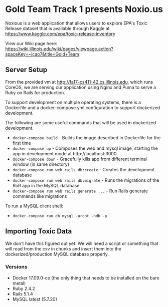 # Gold Team Track 1 presents Noxio.us

Noxious is a web application that allows users to explore EPA's Toxic Release dataset that is available through Kaggle at https://www.kaggle.com/epa/toxic-release-inventory

View our Wiki page here: https://wiki.illinois.edu/wiki/pages/viewpage.action?spaceKey=~jcao7&title=Gold+Team

## Server Setup

From the provided vm at http://fa17-cs411-42.cs.illinois.edu, which runs CoreOS, we are serving our application using Nginx and Puma to serve a Ruby on Rails for production.

To support development on multiple operating systems, there is a Dockerfile and a docker-compose.yml configuration to support  dockerized development.

The following are some useful commands that will be used in dockerized development.
* `docker-compose build`  - Builds the image described in Dockerfile for the first time
* `docker-compose up` - Composes the web and mysql image, starting the app in development mode at http://localhost:3000
* `docker-compose down` - Gracefully kills app from different terminal window (in same directory)
* `docker-compose run web rails db:create` - Creates the development database
* `docker-compose run web rails db:migrate` - Runs the migrations of the RoR app in the MySQL database
* `docker-compose run web rails generate ...` - Run Rails generate commands like migrations

To run a MySQL client shell:
* `docker-compose run db mysql -uroot -hdb -p`

## Importing Toxic Data

We don't have this figured out yet. We will need a script or something that will read from the csv in chunks and insert them into the dockerized/production MySQL database properly.

### Versions

* Docker 17.09.0-ce (the only thing that needs to be installed on the bare metal)
* Ruby 2.4.2
* Rails 5.1.4
* MySQL latest (5.7.20)

